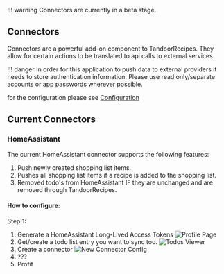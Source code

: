 <!-- prettier-ignore -->
!!! warning
    Connectors are currently in a beta stage.

## Connectors

Connectors are a powerful add-on component to TandoorRecipes.
They allow for certain actions to be translated to api calls to external services.

<!-- prettier-ignore -->
!!! danger
    In order for this application to push data to external providers it needs to store authentication information.
    Please use read only/separate accounts or app passwords wherever possible.

for the configuration please see [Configuration](https://docs.tandoor.dev/system/configuration/#connectors)

## Current Connectors

### HomeAssistant

The current HomeAssistant connector supports the following features:
1. Push newly created shopping list items.
2. Pushes all shopping list items if a recipe is added to the shopping list.
3. Removed todo's from HomeAssistant IF they are unchanged and are removed through TandoorRecipes.

#### How to configure:

Step 1:
1. Generate a HomeAssistant Long-Lived Access Tokens
![Profile Page](https://github.com/TandoorRecipes/recipes/assets/7824786/15ebeec5-5be3-48db-97d1-c698405db533)
2. Get/create a todo list entry you want to sync too.
![Todos Viewer](https://github.com/TandoorRecipes/recipes/assets/7824786/506c4c34-3d40-48ae-a80c-e50374c5c618)
3. Create a connector 
![New Connector Config](https://github.com/TandoorRecipes/recipes/assets/7824786/7f14f181-1341-4cab-959b-a6bef79e2159)
4. ???
5. Profit
